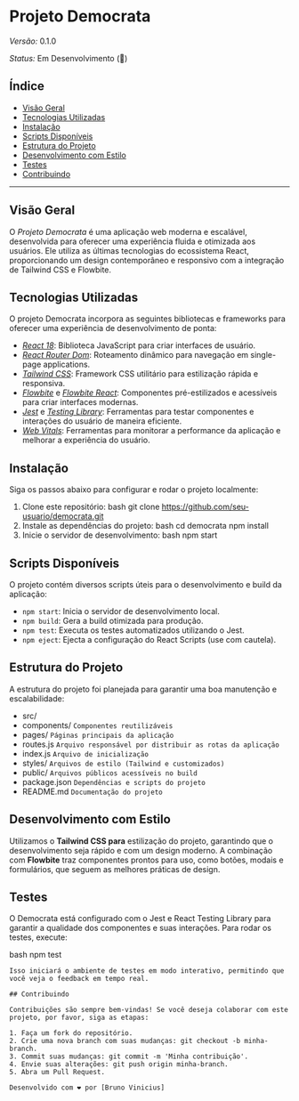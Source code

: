 # Projeto Democrata

*Versão:* 0.1.0

*Status:* Em Desenvolvimento (🚧)

## Índice

- [Visão Geral](#visão-geral)
- [Tecnologias Utilizadas](#tecnologias-utilizadas)
- [Instalação](#instalação)
- [Scripts Disponíveis](#scripts-disponíveis)
- [Estrutura do Projeto](#estrutura-do-projeto)
- [Desenvolvimento com Estilo](#desenvolvimento-com-estilo)
- [Testes](#testes)
- [Contribuindo](#contribuindo)

---

## Visão Geral

O *Projeto Democrata* é uma aplicação web moderna e escalável, desenvolvida para oferecer uma experiência fluida e otimizada aos usuários. Ele utiliza as últimas tecnologias do ecossistema React, proporcionando um design contemporâneo e responsivo com a integração de Tailwind CSS e Flowbite.

## Tecnologias Utilizadas

O projeto Democrata incorpora as seguintes bibliotecas e frameworks para oferecer uma experiência de desenvolvimento de ponta:

- *[React 18](https://reactjs.org/)*: Biblioteca JavaScript para criar interfaces de usuário.
- *[React Router Dom](https://reactrouter.com/)*: Roteamento dinâmico para navegação em single-page applications.
- *[Tailwind CSS](https://tailwindcss.com/)*: Framework CSS utilitário para estilização rápida e responsiva.
- *[Flowbite](https://flowbite.com/)* e *[Flowbite React](https://github.com/themesberg/flowbite-react)*: Componentes pré-estilizados e acessíveis para criar interfaces modernas.
- *[Jest](https://jestjs.io/)* e *[Testing Library](https://testing-library.com/)*: Ferramentas para testar componentes e interações do usuário de maneira eficiente.
- *[Web Vitals](https://web.dev/vitals/)*: Ferramentas para monitorar a performance da aplicação e melhorar a experiência do usuário.

## Instalação

Siga os passos abaixo para configurar e rodar o projeto localmente:

1. Clone este repositório:
   bash
   git clone https://github.com/seu-usuario/democrata.git
2. Instale as dependências do projeto:
   bash
   cd democrata
   npm install
3. Inicie o servidor de desenvolvimento:
   bash
   npm start

## Scripts Disponíveis

O projeto contém diversos scripts úteis para o desenvolvimento e build da aplicação:

- `npm start`: Inicia o servidor de desenvolvimento local.
- `npm build`: Gera a build otimizada para produção.
- `npm test`: Executa os testes automatizados utilizando o Jest.
- `npm eject`: Ejecta a configuração do React Scripts (use com cautela).

## Estrutura do Projeto

A estrutura do projeto foi planejada para garantir uma boa manutenção e escalabilidade:

- src/
- components/        `Componentes reutilizáveis`
- pages/             `Páginas principais da aplicação`
- routes.js        `Arquivo responsável por distribuir as rotas da aplicação`
- index.js         `Arquivo de inicialização`
- styles/          `Arquivos de estilo (Tailwind e customizados)`
- public/              `Arquivos públicos acessíveis no build`
- package.json         `Dependências e scripts do projeto`
- README.md            `Documentação do projeto`
   

## Desenvolvimento com Estilo

Utilizamos o **Tailwind CSS para** estilização do projeto, garantindo que o desenvolvimento seja rápido e com um design moderno. A combinação com **Flowbite** traz componentes prontos para uso, como botões, modais e formulários, que seguem as melhores práticas de design.

## Testes
O Democrata está configurado com o Jest e React Testing Library para garantir a qualidade dos componentes e suas interações. Para rodar os testes, execute:

bash
npm test
```
Isso iniciará o ambiente de testes em modo interativo, permitindo que você veja o feedback em tempo real.

## Contribuindo

Contribuições são sempre bem-vindas! Se você deseja colaborar com este projeto, por favor, siga as etapas:

1. Faça um fork do repositório.
2. Crie uma nova branch com suas mudanças: git checkout -b minha-branch.
3. Commit suas mudanças: git commit -m 'Minha contribuição'.
4. Envie suas alterações: git push origin minha-branch.
5. Abra um Pull Request.

Desenvolvido com ❤ por [Bruno Vinicius]
